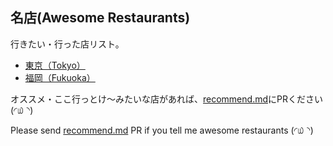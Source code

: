 ## 名店(Awesome Restaurants)

行きたい・行った店リスト。

- [東京（Tokyo）](https://github.com/sjntn/meiten/blob/master/tokyo.md)
- [福岡（Fukuoka）](https://github.com/sjntn/meiten/blob/master/fukuoka.md)

オススメ・ここ行っとけ〜みたいな店があれば、[recommend.md](https://github.com/sjntn/meiten/blob/master/recommend.md)にPRください(◜௰◝)

Please send [recommend.md](https://github.com/sjntn/meiten/blob/master/recommend.md) PR if you tell me awesome restaurants (◜௰◝)

